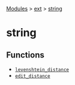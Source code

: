 [Modules](../../index.md) > [ext](../index.md) > [string]()

# string

## Functions

- [`levenshtein_distance`](./levenshtein_distance.md)
- [`edit_distance`](./edit_distance.md)

